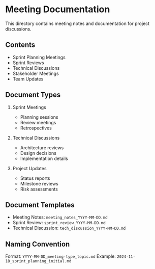 # Meeting Documentation

This directory contains meeting notes and documentation for project discussions.

## Contents

- Sprint Planning Meetings
- Sprint Reviews
- Technical Discussions
- Stakeholder Meetings
- Team Updates

## Document Types

1. Sprint Meetings
   - Planning sessions
   - Review meetings
   - Retrospectives

2. Technical Discussions
   - Architecture reviews
   - Design decisions
   - Implementation details

3. Project Updates
   - Status reports
   - Milestone reviews
   - Risk assessments

## Document Templates
- Meeting Notes: `meeting_notes_YYYY-MM-DD.md`
- Sprint Review: `sprint_review_YYYY-MM-DD.md`
- Technical Discussion: `tech_discussion_YYYY-MM-DD.md`

## Naming Convention

Format: `YYYY-MM-DD_meeting-type_topic.md`
Example: `2024-11-18_sprint_planning_initial.md`
